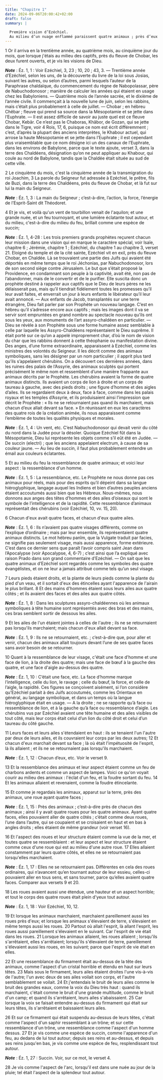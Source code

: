 ```yaml
---
title: "Chapitre 1"
date: 2024-09-06T20:00:42+02:00
draft: false
summary: |
  
  Première vision d’Ezéchiel.
  Au milieu d’un nuage enflammé paraissent quatre animaux ; près d’eux quatre roues ; au-dessus d’eux, un firmament sur lequel est un trône, et, sur ce trône, un homme assis et tout environné d’éclat.
---
```



1 Or il arriva en la trentième année, au quatrième mois, au cinquième jour du mois, que lorsque j'étais au milieu des captifs, près du fleuve de Chobar, les deux furent ouverts, et je vis les visions de Dieu.

***Note*** :  Éz. 1, 1 : Voir Ezéchiel, 3, 23 ; 10, 20 ; 43, 3. ― Trentième année d’Ezéchiel, selon les uns, de la découverte du livre de la loi sous Josias, suivant les autres, ou selon d’autres, parmi lesquels l’auteur de la Paraphrase chaldaïque, du commencement du règne de Nabopolassar, père de Nabuchodonosor ; manière de calculer les années qui étaient en usage chez les Babyloniens. ― Quatrième mois de l’année sacrée, et le dixième de l’année civile. Il commençait à la nouvelle lune de juin, selon les rabbins, mais c’était plus probablement à celle de juillet. ― Chobar ; en hébreu Chêbar ; fleuve qui prend sa source dans la Mésopotamie et se jette dans l’Euphrate. ― Il est assez difficile de savoir au juste quel est ce fleuve Chobar, Kebâr. Ce n’est pas le Chaboras, Khâbor, de Gozan, qui se jette dans le Tigre, voir 4 Rois, 17, 6, puisque ce nom est écrit différemment ; c’est, d’après la plupart des anciens interprètes, le Khabour actuel, qui arrose la haute Mésopotamie et se jette dans l’Euphrate ; il est
cependant plus vraisemblable que ce nom désigne ici un des canaux de l’Euphrate, dans les environs de Babylone, parce que le texte ajoute, verset 3, dans la terre des Chaldéens, désignation qu’on ne peut appliquer au Khabour, qui coule au nord de Babylone, tandis que la Chaldée était située au sud de cette ville.


2 Le cinquième du mois, c'est la cinquième année de la transmigration du roi Joachim, 3 La parole du Seigneur fut adressée à Ezéchiel, le prêtre, fils de Buzi, dans la terre des Chaldéens, près du fleuve de Chobar, et là fut sur lui la main du Seigneur.

***Note*** :  Éz. 1, 3 : La main du Seigneur ; c’est-à-dire, l’action, la force, l’énergie de l’Esprit-Saint dit Théodoret.


4 Et je vis, et voilà qu'un vent de tourbillon venait de l'aquilon; et une grande nuée, et un feu tournoyant, et une lumière éclatante tout autour, et du milieu, c'est-à-dire du milieu du feu, brillait comme une espèce de succin;

***Note*** :  Éz. 1, 4-28 : Les trois premiers grands prophètes reçurent chacun leur mission dans une vision qui en marque le caractère spécial, voir Isaïe, chapitre 6 ; Jérémie, chapitre 1 ; Ezéchiel, du chapitre 1 au chapitre 3, verset 21. Eloigné du temple et de la cité sainte, Ezéchiel vit en exil, près du fleuve Chobar, en Chaldée. Là se trouvaient une partie des Juifs qui avaient été déportés en même temps que le roi Jéchonias, par Nabuchodonosor, lors de son second siège contre Jérusalem. Le but que s’était proposé la Providence, en condamnant son peuple à la captivité, avait été, non pas de l’abandonner, mais de le convertir et de le purifier. Elle suscita donc un prophète destiné à rappeler aux captifs que le Dieu de leurs pères ne les délaisserait pas, mais qu’il tiendrait fidèlement toutes les promesses qu’il leur avait faites, et enverrait un jour à leurs enfants le libérateur qu’il leur avait annoncé. ― Aux enfants de Jacob, transplantés sur une terre étrangère, Dieu fait parler par son Prophète un
nouveau langage. C’est en hébreu qu’il s’adresse encore aux captifs ; mais les images dont il va se servir sont empruntées en grand nombre au spectacle nouveau qu’ils ont sous les yeux, aux monuments de l’art assyro-chaldéen en particulier. ― Dieu se révèle à son Prophète sous une forme humaine assez semblable à celle par laquelle les Assyro-Chaldéens représentaient le Dieu suprême. Il était porté sur ce qu’on a appelé improprement char, d’où le nom de vision du char que les rabbins donnent à cette théophanie ou manifestation divine. Des anges, d’une forme extraordinaire, apparaissent à Ezéchiel, comme les ministres des volontés du Seigneur. Il les décrit comme des animaux symboliques, sans les désigner par un nom particulier ; il apprit plus tard qu’ils s’appelaient chérubins. On a découvert ces dernières années, dans les ruines des palais de l’Assyrie, des animaux sculptés qui portent précisément le même nom et ressemblent d’une manière frappante aux animaux décrits par le Prophète. Les chérubins avaient
la forme de quatre animaux distincts. Ils avaient un corps de lion à droite et un corps de taureau à gauche, avec des pieds droits ; une figure d’homme et des aigles d’ailes. Ils se regardaient deux à deux, face à face, comme dans les palais royaux et les temples d’Assyrie, et ils produisaient ainsi l’impression que décrit le Prophète : « Ils ne se retournaient pas quand ils marchaient, mais chacun d’eux allait devant sa face. » En réunissant en eux les caractères des quatre rois de la création animée, ils nous apparaissent comme l’emblème de toutes les qualités physiques et morales.

***Note*** :  Éz. 1, 4 : Un vent, etc. C’est Nabuchodonosor qui devait venir du côté du nord dans la Judée pour la désoler. Quoique Ezéchiel fût dans la Mésopotamie, Dieu lui représente les objets comme s’il eût été en Judée. ― De succin (electri) ; que les anciens appelaient electrum, à cause de sa couleur jaune. ― Au lieu de succin, il faut plus probablement entendre un émail aux couleurs éclatantes.


5 Et au milieu du feu la ressemblance de quatre animaux; et voici leur aspect : la ressemblance d'un homme.

***Note*** :  Éz. 1, 5 : La ressemblance, etc. Le Prophète ne nous donne pas ces animaux pour réels, mais pour des esprits qu’il dépeint dans sa langue hiéroglyphique, langage auquel les Indiens et bien d’autres peuples anciens étaient accoutumés aussi bien que les Hébreux. Nous-mêmes, nous donnons aux anges des têtes d’hommes et des ailes d’oiseaux qui sont le symbole de l’intelligence et de la rapidité. Cette ressemblance d’animaux représentait des chérubins (voir Ezéchiel, 10, vv. 15, 20).

6 Chacun d'eux avait quatre faces, et chacun d'eux quatre ailes.

***Note*** :  Éz. 1, 6 : Ils n’avaient pas quatre visages différents, comme on l’explique d’ordinaire ; mais par leur ensemble, ils représentaient quatre animaux distincts. Le mot hébreu panîm, que la Vulgate traduit par facies, ne signifie pas seulement visage, mais aussi apparence, forme extérieure. C’est dans ce dernier sens que paraît l’avoir compris saint Jean dans l’Apocalypse (voir Apocalypse, 4, 6-7) ; c’est ainsi que l’a expliqué avec raison Prado dans son grand commentaire d’Ezéchiel. ― On sait que les quatre animaux d’Ezéchiel sont regardés comme les symboles des quatre évangélistes, et on ne leur a jamais attribué comme tels qu’un seul visage.

7 Leurs pieds étaient droits, et la plante de leurs pieds comme la plante du pied d'un veau, et il sortait d'eux des étincelles ayant l'apparence de l'airain le plus brillant. 8 Et des mains d'hommes étaient sous leurs ailes aux quatre côtés ; et ils avaient des faces et des ailes aux quatre côtés.

***Note*** :  Éz. 1, 8 : Dans les sculptures assyro-chaldéennes où les animaux symboliques à tête humaine sont représentés avec des bras et des mains, ces bras semblent sortir de dessous les ailes.

9 Et les ailes de l'un étaient jointes à celles de l'autre ; ils ne se retournaient pas lorsqu'ils marchaient; mais chacun d'eux allait devant sa face.

***Note*** :  Éz. 1, 9 : Ils ne se retournaient, etc. ; c’est-à-dire que, pour aller et venir, chacun des animaux allait toujours devant l’une de ses quatre faces sans avoir besoin de se retourner.

10 Quant à la ressemblance de leur visage, c'était une face d'homme et une face de lion, à la droite des quatre; mais une face de bœuf à la gauche des quatre, et une face d'aigle au-dessus des quatre.

***Note*** :  Éz. 1, 10 : C’était une face, etc. La face d’homme marque l’intelligence, celle du lion, le ravage ; celle du bœuf, la force, et celle de l’aigle, la rapidité. Ces figures se conçoivent aisément, si l’on considère qu’Ezéchiel parlait à des Juifs accoutumés, comme les Orientaux en général, au langage symbolique, et dans un temps où la langue hiéroglyphique était en usage. ― A la droite ; ne se rapporte qu’à face ou ressemblance de lion, et à la gauche qu’à face ou ressemblance d’aigle. Les chérubins vus par Ezéchiel avaient une tête humaine et des ailes visibles de tout côté, mais leur corps était celui d’un lion du côté droit et celui d’un taureau du côté gauche.

11 Leurs faces et leurs ailes s'étendaient en haut : ils se tenaient l'un l'autre par deux de leurs ailes, et ils couvraient leur corps par les deux autres; 12 Et chacun d'eux marchait devant sa face ; là où était l'impétuosité de l'esprit, là ils allaient ; et ils ne se retournaient pas lorsqu'ils marchaient.

***Note*** :  Éz. 1, 12 : Chacun d’eux, etc. Voir le verset 9.

13 Et la ressemblance des animaux et leur aspect étaient comme un feu de charbons ardents et comme un aspect de lampes. Voici ce qu'on voyait courir au milieu des animaux : l'éclat d'un feu, et la foudre sortant du feu. 14 Et les animaux allaient et revenaient, comme la foudre étincelante.


15 Et comme je regardais les animaux, apparut sur la terre, près des animaux, une roue ayant quatre faces ;

***Note*** :  Éz. 1, 15 : Près des animaux ; c’est-à-dire près de chacun des animaux ; ainsi il y avait quatre roues pour les quatre animaux. Ayant quatre faces, elles pouvaient aller de quatre côtés ; c’était comme deux roues, l’une dans l’autre, qui se coupaient et se croisaient en haut et en bas à angles droits ; elles étaient de même grandeur (voir verset 16).

16 Et l'aspect des roues et leur structure étaient comme la vue de la mer, et toutes quatre se ressemblaient : et leur aspect et leur structure étaient comme ceux d'une roue qui est au milieu d'une autre roue. 17 Elles allaient constamment par leurs quatre côtés, et elles ne se retournaient pas lorsqu'elles marchaient.

***Note*** :  Éz. 1, 17 : Elles ne se retournaient pas. Différentes en cela des roues ordinaires, qui n’avancent qu’en tournant autour de leur essieu, celles-ci pouvaient aller en tous sens, et sans tourner, parce qu’elles avaient quatre faces. Comparer aux versets 9 et 20.

18 Les roues avaient aussi une étendue, une hauteur et un aspect horrible; et tout le corps des quatre roues était plein d'yeux tout autour.

***Note*** :  Éz. 1, 18 : Voir Ezéchiel, 10, 12.

19 Et lorsque les animaux marchaient, marchaient pareillement aussi les roues près d'eux; et lorsque les animaux s'élevaient de terre, s'élevaient en même temps aussi les roues. 20 Partout où allait l'esprit, là allant l'esprit, les roues aussi pareillement s'élevaient en le suivant. Car l'esprit de vie était dans les roues. 21 Lorsque les animaux allaient, les roues allaient ; lorsqu'ils s'arrêtaient, elles s'arrêtaient; lorsqu'ils s'élevaient de terre, pareillement s'élevaient aussi les roues, en les suivant; parce que l'esprit de vie était en elles.


22 Et une ressemblance du firmament était au-dessus de la tête des animaux, comme l'aspect d'un cristal horrible et étendu en haut sur leurs têtes. 23 Mais sous le firmament, leurs ailes étaient droites l'une vis-à-vis de l'autre; l'un avec deux de ses ailes voilait son corps, et l'autre semblablement se voilait. 24 Et j'entendais le bruit de leurs ailes comme le bruit des grandes eaux, comme la voix du Dieu très haut : quand ils marchaient, c'était comme le bruit d'une grande multitude, comme le bruit d'un camp; et quand ils s'arrêtaient, leurs ailes s'abaissaient. 25 Car lorsque la voix se faisait entendre au-dessus du firmament qui était sur leurs têtes, ils s'arrêtaient et baissaient leurs ailes.


26 Et sur ce firmament qui était suspendu au-dessus de leurs têtes, c'était comme l'aspect d'un saphir ressemblant à un trône; et sur cette ressemblance d'un trône, une ressemblance comme l'aspect d'un homme dessus. 27 Et je vis comme une espèce de succin, comme l'apparence d'un feu, au dedans de lui tout autour; depuis ses reins et au-dessus, et depuis ses reins jusqu'en bas, je vis comme une espèce de feu, resplendissant tout autour.

***Note*** :  Éz. 1, 27 : Succin. Voir, sur ce mot, le verset 4.

28 Je vis comme l'aspect de l'arc, lorsqu'il est dans une nuée au jour de la pluie; tel était l'aspect de la splendeur tout autour.

